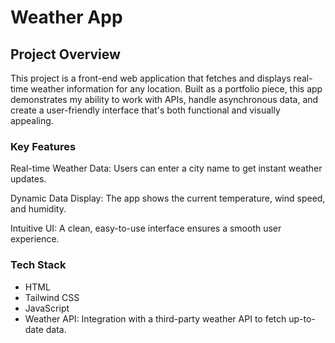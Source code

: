 # Weather App

## Project Overview
This project is a front-end web application that fetches and displays real-time weather information for any location. Built as a portfolio piece, this app demonstrates my ability to work with APIs, handle asynchronous data, and create a user-friendly interface that's both functional and visually appealing.

### Key Features
Real-time Weather Data: Users can enter a city name to get instant weather updates.

Dynamic Data Display: The app shows the current temperature, wind speed, and humidity.

Intuitive UI: A clean, easy-to-use interface ensures a smooth user experience.

### Tech Stack
- HTML
- Tailwind CSS
- JavaScript
- Weather API: Integration with a third-party weather API to fetch up-to-date data.
